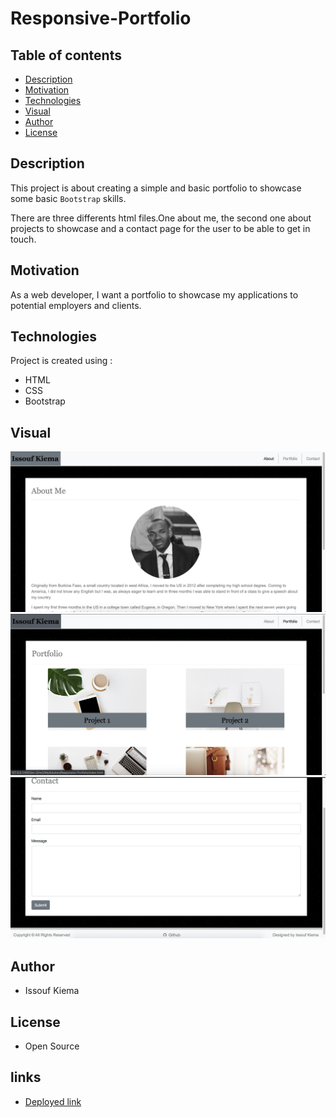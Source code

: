 # Responsive-Portfolio

## Table of contents

- [Description](#Description)
- [Motivation](#Motivation)
- [Technologies](#Technologies)
- [Visual](#Visual)
- [Author](#Author)
- [License](#License)

## Description
This project is about creating a simple and basic portfolio to showcase some basic `Bootstrap` skills.

There are three differents html files.One about me, the second one about projects to showcase and a contact page for the user to be able to get in touch.

## Motivation
As a web developer, I want a portfolio to showcase my applications to potential employers and clients.

## Technologies

Project is created using :

- HTML
- CSS
- Bootstrap

## Visual
![weather dashboard](./assets/images/1.png)
![weather dashboard](./assets/images/2.png)
![weather dashboard](./assets/images/3.png)

## Author

- Issouf Kiema

## License

- Open Source

## links

- [Deployed link](https://issouf03.github.io/Responsive-Portfolio/)
